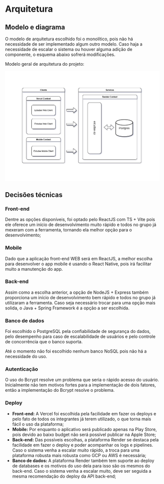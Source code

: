 # Arquitetura

## Modelo e diagrama

O modelo de arquitetura escolhido foi o monolítico, pois não há necessidade de ser implementado algum outro modelo. Caso haja a necessidade de escalar o sistema ou houver alguma adição de componente, o esquema abaixo sofrerá modificações.

Modelo geral de arquitetura do projeto:

![Diagrama de arquitetura do sistema](Architecture_Estudae.jpg)

## Decisões técnicas

### Front-end

Dentre as opções disponíveis, foi optado pelo ReactJS com TS + Vite pois ele oferece um início de desenvolvimento muito rápido e todos no grupo já mexeram com a ferramenta, tornando ela melhor opção para o desenvolvimento;

### Mobile

Dado que a aplicação front-end WEB será em ReactJS, a melhor escolha para desenvolver o app mobile é usando o React Native, pois irá facilitar muito a manutenção do app.

### Back-end

Assim como a escolha anterior, a opção de NodeJS + Express também proporciona um início de desenvolvimento bem rápido e todos no grupo já utilizaram a ferramenta. Caso seja necessário trocar para uma opção mais solida, o Java + Spring Framework é a opção a ser escolhida.

### Banco de dados

Foi escolhido o PostgreSQL pela confiabilidade de segurança do dados, pelo desempenho para caso de escalabilidade de usuários e pelo controle de concorrência que o banco suporta.

Até o momento não foi escolhido nenhum banco NoSQL pois não há a necessidade do uso.

### Autenticação

O uso do Bcrypt resolve um problema que seria o rápido acesso do usuário. Inicialmente não tem motivos fortes para a implementação de dois fatores, então a implementação do Bcrypt resolve o problema.

### Deploy

- **Front-end:** A Vercel foi escolhida pela facilidade em fazer os deploys e pelo fato de todos os integrantes já terem utilizado, o que torna mais fácil o uso da plataforma;
- **Mobile:** Por enquanto o aplicativo será publicado apenas na Play Store, pois devido ao baixo budget não será possível publicar na Apple Store;
- **Back-end:** Das possíveis escolhas, a plataforma Render se destaca pela facilidade em fazer o deploy e poder acompanhar os logs e pipelines. Caso o sistema venha a escalar muito rápido, a troca para uma plataforma robusta mais robusta como GCP ou AWS é necessária;
- **Banco de dados:** A plataforma Render também tem suporte ao deploy de databases e os motivos do uso dela para isso são os mesmos do back-end. Caso o sistema venha a escalar muito, deve ser seguida a mesma recomendação do deploy da API back-end;
